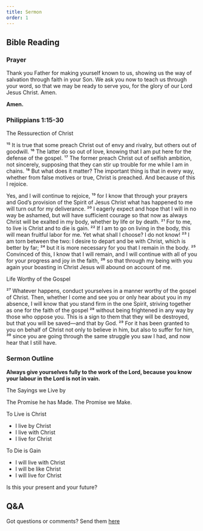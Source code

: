 ```yaml
---
title: Sermon 
order: 1
---
```


## Bible Reading

### Prayer
Thank you Father for making yourself known to us, showing us the way of salvation through faith in your Son. We ask you now to teach us through your word, so that we may be ready to serve you, for the glory of our Lord Jesus Christ. Amen. 

**Amen.**


### Philippians 1:15-30 
The Ressurection of Christ 

¹⁵ It is true that some preach Christ out of envy and rivalry, but others out of goodwill. ¹⁶ The latter do so out of love, knowing that I am put here for the defense of the gospel. ¹⁷ The former preach Christ out of selfish ambition, not sincerely, supposing that they can stir up trouble for me while I am in chains. ¹⁸ But what does it matter? The important thing is that in every way, whether from false motives or true, Christ is preached. And because of this I rejoice.

Yes, and I will continue to rejoice, ¹⁹ for I know that through your prayers and God’s provision of the Spirit of Jesus Christ what has happened to me will turn out for my deliverance. ²⁰ I eagerly expect and hope that I will in no way be ashamed, but will have sufficient courage so that now as always Christ will be exalted in my body, whether by life or by death. ²¹ For to me, to live is Christ and to die is gain. ²² If I am to go on living in the body, this will mean fruitful labor for me. Yet what shall I choose? I do not know! ²³ I am torn between the two: I desire to depart and be with Christ, which is better by far; ²⁴ but it is more necessary for you that I remain in the body. ²⁵ Convinced of this, I know that I will remain, and I will continue with all of you for your progress and joy in the faith, ²⁶ so that through my being with you again your boasting in Christ Jesus will abound on account of me.

Life Worthy of the Gospel

²⁷ Whatever happens, conduct yourselves in a manner worthy of the gospel of Christ. Then, whether I come and see you or only hear about you in my absence, I will know that you stand firm in the one Spirit, striving together as one for the faith of the gospel ²⁸ without being frightened in any way by those who oppose you. This is a sign to them that they will be destroyed, but that you will be saved—and that by God. ²⁹ For it has been granted to you on behalf of Christ not only to believe in him, but also to suffer for him, ³⁰ since you are going through the same struggle you saw I had, and now hear that I still have.





### Sermon Outline
**Always give yourselves fully to the work of the Lord, because you know your labour in the Lord is not in vain.**

The Sayings we Live by

The Promise he has Made. The Promise we Make.

To Live is Christ
- I live by Christ
- I live with Christ
- I live for Christ

To Die is Gain
- I will live with Christ
- I will be like Christ
- I will live for Christ

Is this your present and your future?



## Q&A
Got questions or comments? Send them [here](https://tinyurl.com/SGHACQuestionsAnswers)
